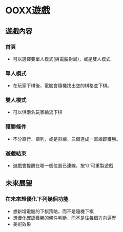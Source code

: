 # OOXX遊戲
## 遊戲內容
### 首頁
* 可以選擇要單人模式(與電腦對局)，或是雙人模式
### 單人模式
* 在玩家下棋後，電腦會隨機找出空的棋格並下棋。
### 雙人模式
* 可以供兩名玩家輪流下棋
### 獲勝條件
* 不分直行、橫列，或是斜線，三個連成一直線即獲勝。
### 遊戲結束
* 遊戲會提醒在哪一個位置已連線，按'G'可重製遊戲
## 未來展望
### 在未來想優化下列幾個功能
* 想新增電腦的下棋策略，而不是隨機下棋
* 想優化確認獲勝的條件判斷，而不是往每個方向遍歷
* 美術效果
